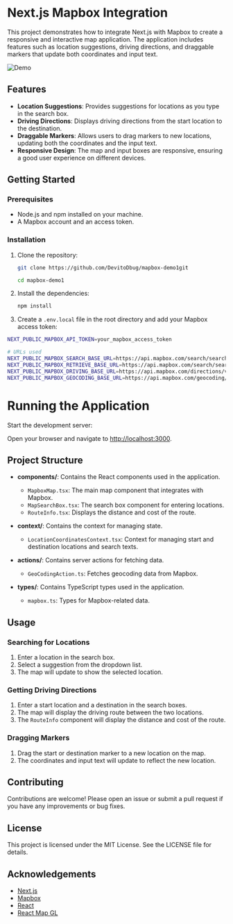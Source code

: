 # Next.js Mapbox Integration

This project demonstrates how to integrate Next.js with Mapbox to create a responsive and interactive map application. The application includes features such as location suggestions, driving directions, and draggable markers that update both coordinates and input text.

![Demo](https://github.com/DevitoDbug/mapbox-demo1/blob/main/docs/demo.gif?raw=true)

## Features

-   **Location Suggestions**: Provides suggestions for locations as you type in the search box.
-   **Driving Directions**: Displays driving directions from the start location to the destination.
-   **Draggable Markers**: Allows users to drag markers to new locations, updating both the coordinates and the input text.
-   **Responsive Design**: The map and input boxes are responsive, ensuring a good user experience on different devices.

## Getting Started

### Prerequisites

-   Node.js and npm installed on your machine.
-   A Mapbox account and an access token.

### Installation

1.  Clone the repository:

    ```sh
    git clone https://github.com/DevitoDbug/mapbox-demo1git

    cd mapbox-demo1
    ```

2.  Install the dependencies:

    ```sh
    npm install
    ```

3.  Create a `.env.local` file in the root directory and add your Mapbox access token:

```sh
NEXT_PUBLIC_MAPBOX_API_TOKEN=your_mapbox_access_token

# URLs used
NEXT_PUBLIC_MAPBOX_SEARCH_BASE_URL=https://api.mapbox.com/search/searchbox/v1/suggest
NEXT_PUBLIC_MAPBOX_RETRIEVE_BASE_URL=https://api.mapbox.com/search/searchbox/v1/retrieve
NEXT_PUBLIC_MAPBOX_DRIVING_BASE_URL=https://api.mapbox.com/directions/v5/mapbox/driving
NEXT_PUBLIC_MAPBOX_GEOCODING_BASE_URL=https://api.mapbox.com/geocoding/v5/mapbox.places
```

# Running the Application

Start the development server:

Open your browser and navigate to [http://localhost:3000](http://localhost:3000).

## Project Structure

-   **components/**: Contains the React components used in the application.

    -   `MapboxMap.tsx`: The main map component that integrates with Mapbox.
    -   `MapSearchBox.tsx`: The search box component for entering locations.
    -   `RouteInfo.tsx`: Displays the distance and cost of the route.

-   **context/**: Contains the context for managing state.

    -   `LocationCoordinatesContext.tsx`: Context for managing start and destination locations and search texts.

-   **actions/**: Contains server actions for fetching data.

    -   `GeoCodingAction.ts`: Fetches geocoding data from Mapbox.

-   **types/**: Contains TypeScript types used in the application.
    -   `mapbox.ts`: Types for Mapbox-related data.

## Usage

### Searching for Locations

1. Enter a location in the search box.
2. Select a suggestion from the dropdown list.
3. The map will update to show the selected location.

### Getting Driving Directions

1. Enter a start location and a destination in the search boxes.
2. The map will display the driving route between the two locations.
3. The `RouteInfo` component will display the distance and cost of the route.

### Dragging Markers

1. Drag the start or destination marker to a new location on the map.
2. The coordinates and input text will update to reflect the new location.

## Contributing

Contributions are welcome! Please open an issue or submit a pull request if you have any improvements or bug fixes.

## License

This project is licensed under the MIT License. See the LICENSE file for details.

## Acknowledgements

-   [Next.js](https://nextjs.org/)
-   [Mapbox](https://www.mapbox.com/)
-   [React](https://reactjs.org/)
-   [React Map GL](https://visgl.github.io/react-map-gl/)
